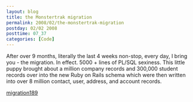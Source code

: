 ```yaml
---
layout: blog
title: the Monstertrak migration
permalink: 2008/02/the-monstertrak-migration
postday: 02/02 2008
posttime: 07_37
categories: [Code]
---
```


<p>After over 9 months, literally the last 4 weeks non-stop, every day, I bring you - the migration. In effect. 5000 + lines of PL/SQL sexiness. This little puppy brought about a million company records and 300,000 student records over into the new Ruby on Rails schema which were then written into over 8 million contact, user, address, and account records.</p>

<a href='http://blog.kristeraxel.com/wp-content/uploads/2009/01/migration189.txt'>migration189</a>
